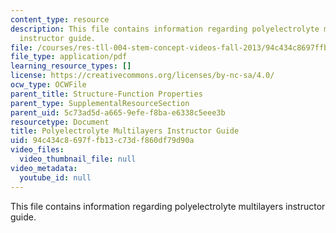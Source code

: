 ```yaml
---
content_type: resource
description: This file contains information regarding polyelectrolyte multilayers
  instructor guide.
file: /courses/res-tll-004-stem-concept-videos-fall-2013/94c434c8697ffb13c73df860df79d90a_MITRES_TLL-004F13_PolGuide.pdf
file_type: application/pdf
learning_resource_types: []
license: https://creativecommons.org/licenses/by-nc-sa/4.0/
ocw_type: OCWFile
parent_title: Structure-Function Properties
parent_type: SupplementalResourceSection
parent_uid: 5c73ad5d-a665-9efe-f8ba-e6338c5eee3b
resourcetype: Document
title: Polyelectrolyte Multilayers Instructor Guide
uid: 94c434c8-697f-fb13-c73d-f860df79d90a
video_files:
  video_thumbnail_file: null
video_metadata:
  youtube_id: null
---
```

This file contains information regarding polyelectrolyte multilayers instructor guide.